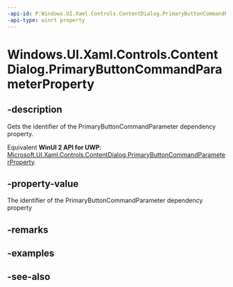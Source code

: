 ```yaml
---
-api-id: P:Windows.UI.Xaml.Controls.ContentDialog.PrimaryButtonCommandParameterProperty
-api-type: winrt property
---
```


<!-- Property syntax
public Windows.UI.Xaml.DependencyProperty PrimaryButtonCommandParameterProperty { get; }
-->

# Windows.UI.Xaml.Controls.ContentDialog.PrimaryButtonCommandParameterProperty

## -description
Gets the identifier of the PrimaryButtonCommandParameter dependency property.

Equivalent **WinUI 2 API for UWP**: [Microsoft.UI.Xaml.Controls.ContentDialog.PrimaryButtonCommandParameterProperty](/windows/winui/api/microsoft.ui.xaml.controls.contentdialog.primarybuttoncommandparameterproperty).

## -property-value
The identifier of the PrimaryButtonCommandParameter dependency property

## -remarks

## -examples

## -see-also
